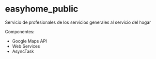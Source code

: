 # easyhome_public
Servicio de profesionales de los servicios generales al servicio del hogar

Componentes:
- Google Maps API
- Web Services
- AsyncTask
